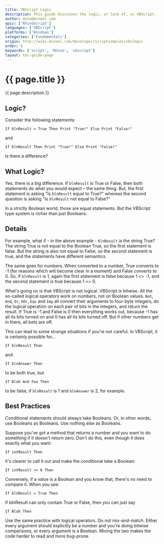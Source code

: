 ```yaml
---
title: VBScript Logic
description: This guide discusses the logic, or lack of, in VBScript.
author: dale@mcneel.com
apis: ['RhinoScript']
languages: ['VBScript']
platforms: ['Windows']
categories: ['Fundamentals']
origin: http://wiki.mcneel.com/developer/scriptsamples/vbslogic
order: 6
keywords: ['script', 'Rhino', 'vbscript']
layout: toc-guide-page
---
```


# {{ page.title }}

{{ page.description }}

## Logic?

Consider the following statements:

```vbnet
If blnResult = True Then Print "True!" Else Print "False!"
```

and

```vbnet
If blnResult Then Print "True!" Else Print "False!"
```

Is there a difference?

## What Logic?

Yes, there is a big difference.  If `blnResult` is True or False, then both statements do what you would expect – the same thing.  But, the first statement is asking "Is `blnResult` equal to True?" whereas the second question is asking "Is `blnResult` not equal to False?"

In a strictly Boolean world, those are equal statements.  But the VBScript type system is richer than just Booleans.

## Details

For example, what if - in the above example - `blnResult` is the string True?  The string True is not equal to the Boolean True, so the first statement is false.  But the string is also not equal to False, so the second statement is true, and the statements have different semantics.

The same goes for numbers. When converted to a number, True converts to -1 (for reasons which will become clear in a moment) and False converts to 0. So, if `blnResult` is 1, again the first statement is false because 1 <> -1, and the second statement is true because 1 <> 0.

What's going on is that VBScript is not logical.  VBScript is bitwise.  All the so-called logical operators work on numbers, not on Boolean values.  `Not`, `And`, `Or`, `XOr`, `Eqv` and `Imp` all convert their arguments to four-byte integers, do the logical operation on each pair of bits in the integers, and return the result.  If True is -1 and False is 0 then everything works out, because -1 has all its bits turned on and 0 has all its bits turned off.  But if other numbers get in there, all bets are off.

This can lead to some strange situations if you're not careful.  In VBScript, it is certainly possible for...

```vbnet
If blnResult Then
```

and

```vbnet
If blnAnswer Then
```

to be both true, but

```vbnet
If Blah And Foo Then
```

to be false, if `blnResult` is 1 and `blnAnswer` is 2, for example.

## Best Practices

Conditional statements should always take Booleans.  Or, in other words, use Booleans as Booleans.  Use nothing else as Booleans.

Suppose you've got a method that returns a number and you want to do something if it doesn't return zero.  Don't do this, even though it does exactly what you want:

```vbnet
If intResult Then
```

it's clearer to call it out and make the conditional take a Boolean:

```vbnet
If intResult <> 0 Then
```

Conversely, if a value is a Boolean and you know that, there's no need to compare it.  When you see:

```vbnet
If blnResult = True Then
```

If blnResult can only contain True or False, then you can just say

```vbnet
If Blah Then
```

Use the same practice with logical operators.  Do not mix-and-match.  Either every argument should explicitly be a number and you're doing bitwise comparisons, or every argument is a Boolean.  Mixing the two makes the code harder to read and more bug-prone.

